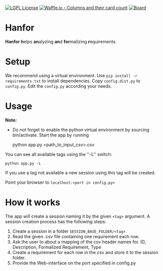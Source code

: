 [![LGPL License](http://img.shields.io/badge/license-LGPLv3+LE-brightgreen.svg)](https://github.com/ultimate-pa/hanfor/LICENSE)
[![Waffle.io - Columns and their card count](https://badge.waffle.io/aaa3217f1bcf93d0b14dc512da7cbac3e5b3a4f4a6ed2c939c2dd79c9404482b.svg?columns=all)](https://waffle.io/ultimate-pa/hanfor)
[![Board](https://img.shields.io/badge/board-github%20project-blue.svg)](https://github.com/orgs/ultimate-pa/projects/1)
<!--[![Waffle.io](https://img.shields.io/waffle/label/ultimate-pa/hanfor/in%20progress.svg?maxAge=1800)](https://waffle.io/ultimate-pa/hanfor)-->

# Hanfor
**Hanfor** **h**elps **an**alyzing **an**d **for**malizing **r**equirements.


# Setup 
We recommend using a virtual environment. 
Use `pip install -r requirements.txt` to install dependencies. 
Copy `config.dist.py` to `config.py`.
Edit the `config.py` according your needs.

# Usage
**Note:** 
 * Do not forget to enable the python virtual environment by sourcing bin/activate.
Start the app by running

    python app.py <path_to_input_csv>.csv <tag>

You can see all available tags using the ''-L'' switch:

    python app.py -L

If you use a tag not available a new session using this tag will be created.
    
Point your browser to `localhost:<port in config.py>`

# How it works

The app will create a session naming it by the given `<tag>` argument.
A session creation process has the following steps:

 1. Create a session in a folder `SESSION_BASE_FOLDER/<tag>`.
 2. Read the given .csv file containing one requirement each row.
 3. Ask the user to about a mapping of the csv header names for. 
    ID, Description, Formalized Requirement, Type
 4. Create a requirement for each row in the csv and store it to the session folder.
 5. Provide the Web-interface on the port specified in config.py
